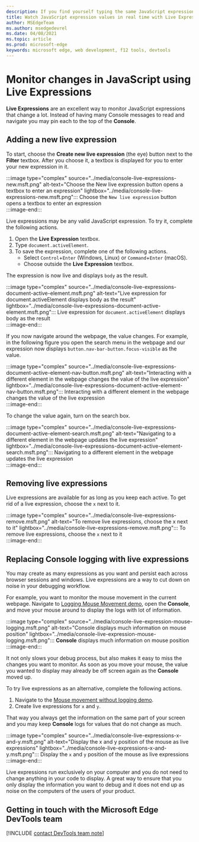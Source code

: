 ```yaml
---
description: If you find yourself typing the same JavaScript expressions into the Console repeatedly, try Live Expressions instead.
title: Watch JavaScript expression values in real time with Live Expressions
author: MSEdgeTeam
ms.author: msedgedevrel
ms.date: 04/08/2021
ms.topic: article
ms.prod: microsoft-edge
keywords: microsoft edge, web development, f12 tools, devtools
---
```

# Monitor changes in JavaScript using Live Expressions

**Live Expressions** are an excellent way to monitor JavaScript expressions that change a lot.  Instead of having many Console messages to read and navigate you may pin each to the top of the **Console**.

## Adding a new live expression

To start, choose the **Create new live expression** \(the eye\) button next to the **Filter** textbox.  After you choose it, a textbox is displayed for you to enter your new expression in it.

:::image type="complex" source="../media/console-live-expressions-new.msft.png" alt-text="Choose the New live expression button opens a textbox to enter an expression" lightbox="../media/console-live-expressions-new.msft.png":::
    Choose the `New live expression` button opens a textbox to enter an expression  
:::image-end:::  

Live expressions may be any valid JavaScript expression.  To try it, complete the following actions.  

1.  Open the **Live Expression** textbox.  
1.  Type `document.activeElement`.  
1.  To save the expression, complete one of the following actions.  
    *   Select `Control`+`Enter` \(Windows, Linux\) or `Command`+`Enter` \(macOS\).  
    *   Choose outside the **Live Expression** textbox.  
        
The expression is now live and displays `body` as the result.  

:::image type="complex" source="../media/console-live-expressions-document-active-element.msft.png" alt-text="Live expression for document.activeElement displays body as the result" lightbox="../media/console-live-expressions-document-active-element.msft.png":::
    Live expression for `document.activeElement` displays body as the result  
:::image-end:::  

If you now navigate around the webpage, the value changes.  For example, in the following figure you open the search menu in the webpage and our expression now displays `button.nav-bar-button.focus-visible` as the value.  

:::image type="complex" source="../media/console-live-expressions-document-active-element-nav-button.msft.png" alt-text="Interacting with a different element in the webpage changes the value of the live expression" lightbox="../media/console-live-expressions-document-active-element-nav-button.msft.png":::
    Interacting with a different element in the webpage changes the value of the live expression  
:::image-end:::  

To change the value again, turn on the search box.

:::image type="complex" source="../media/console-live-expressions-document-active-element-search.msft.png" alt-text="Navigating to a different element in the webpage updates the live expression" lightbox="../media/console-live-expressions-document-active-element-search.msft.png":::
    Navigating to a different element in the webpage updates the live expression  
:::image-end:::  

## Removing live expressions  

Live expressions are available for as long as you keep each active.  To get rid of a live expression, choose the `x` next to it.

:::image type="complex" source="../media/console-live-expressions-remove.msft.png" alt-text="To remove live expressions, choose the x next to it" lightbox="../media/console-live-expressions-remove.msft.png":::
    To remove live expressions, choose the `x` next to it  
:::image-end:::  

## Replacing Console logging with live expressions  

You may create as many expressions as you want and persist each across browser sessions and windows.  Live expressions are a way to cut down on noise in your debugging workflow.  

For example, you want to monitor the mouse movement in the current webpage.  Navigate to [Logging Mouse Movement demo][GithubMicrosoftedgeDevtoolssamplesConsoleMousemoveHtml], open the **Console**, and move your mouse around to display the logs with lot of information.  

:::image type="complex" source="../media/console-live-expression-mouse-logging.msft.png" alt-text="Console displays much information on mouse position" lightbox="../media/console-live-expression-mouse-logging.msft.png":::
    **Console** displays much information on mouse position  
:::image-end:::  

It not only slows your debug process, but also makes it easy to miss the changes you want to monitor.  As soon as you move your mouse, the value you wanted to display may already be off screen again as the **Console** moved up.  

To try live expressions as an alternative, complete the following actions.  

1.  Navigate to the [Mouse movement without logging demo][GithubMicrosoftedgeDevtoolssamplesConsoleMouseNoLogHtml].  
1.  Create live expressions for `x` and `y`.  
    
That way you always get the information on the same part of your screen and you may keep **Console** logs for values that do not change as much.

:::image type="complex" source="../media/console-live-expressions-x-and-y.msft.png" alt-text="Display the x and y position of the mouse as live expressions" lightbox="../media/console-live-expressions-x-and-y.msft.png":::
    Display the `x` and `y` position of the mouse as live expressions  
:::image-end:::  

Live expressions run exclusively on your computer and you do not need to change anything in your code to display.  A great way to ensure that you only display the information you want to debug and it does not end up as noise on the computers of the users of your product.

## Getting in touch with the Microsoft Edge DevTools team  

[!INCLUDE [contact DevTools team note](../includes/contact-devtools-team-note.md)]  

<!-- links -->  

[GithubMicrosoftedgeDevtoolssamplesConsoleMousemoveHtml]: https://microsoftedge.github.io/DevToolsSamples/console/mousemove.html "Console messages examples: Using table | GitHub"  
[GithubMicrosoftedgeDevtoolssamplesConsoleMouseNoLogHtml]: https://microsoftedge.github.io/DevToolsSamples/console/mousemove-no-log.html "Mouse movement without logging | GitHub"  
